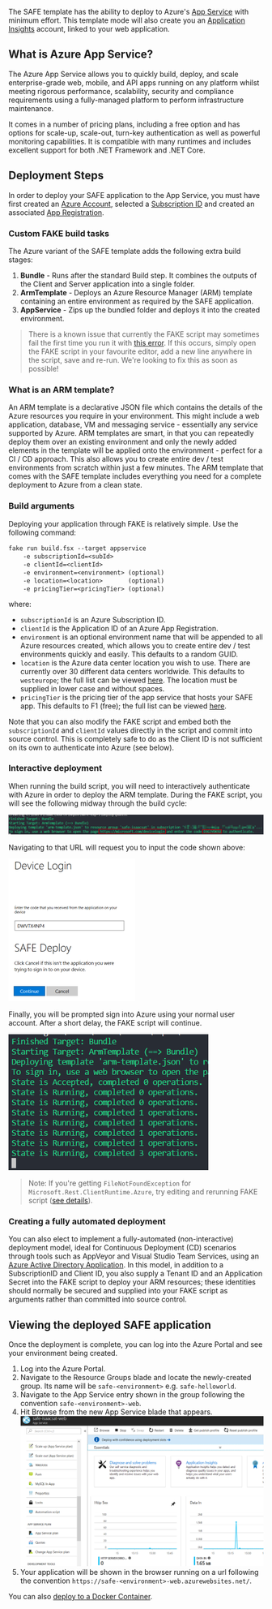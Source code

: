 The SAFE template has the ability to deploy to Azure's [App Service](https://azure.microsoft.com/en-us/services/app-service/) with minimum effort. This template mode will also create you an [Application Insights](https://azure.microsoft.com/en-us/services/application-insights/) account, linked to your web application.

## What is Azure App Service?

The Azure App Service allows you to quickly build, deploy, and scale enterprise-grade web, mobile, and API apps running on any platform whilst meeting rigorous performance, scalability, security and compliance requirements using a fully-managed platform to perform infrastructure maintenance.

It comes in a number of pricing plans, including a free option and has options for scale-up, scale-out, turn-key authentication as well as powerful monitoring capabilities. It is compatible with many runtimes and includes excellent support for both .NET Framework and .NET Core.

## Deployment Steps

In order to deploy your SAFE application to the App Service, you must have first created an [Azure Account](template-azure-registration/#creating-an-azure-account), selected a [Subscription ID](template-azure-registration/#selecting-a-subscription) and created an associated [App Registration](template-azure-registration/#creating-an-app-registration).

### Custom FAKE build tasks

The Azure variant of the SAFE template adds the following extra build stages:

1. **Bundle** - Runs after the standard Build step. It combines the outputs of the Client and Server application into a single folder.
1. **ArmTemplate** - Deploys an Azure Resource Manager (ARM) template containing an entire environment as required by the SAFE application.
1. **AppService** - Zips up the bundled folder and deploys it into the created environment.

> There is a known issue that currently the FAKE script may sometimes fail the first time you run it with [this error](https://github.com/SAFE-Stack/SAFE-template/pull/65#issuecomment-385619990). If this occurs, simply open the FAKE script in your favourite editor, add a new line anywhere in the script, save and re-run. We're looking to fix this as soon as possible!

### What is an ARM template?

An ARM template is a declarative JSON file which contains the details of the Azure resources you require in your environment. This might include a web application, database, VM and messaging service - essentially any service supported by Azure. ARM templates are smart, in that you can repeatedly deploy them over an existing environment and only the newly added elements in the template will be applied onto the environment - perfect for a CI / CD approach. This also allows you to create entire dev / test environments from scratch within just a few minutes. The ARM template that comes with the SAFE template includes everything you need for a complete deployment to Azure from a clean state.

### Build arguments

Deploying your application through FAKE is relatively simple. Use the following command:
```
fake run build.fsx --target appservice
    -e subscriptionId=<subId>
    -e clientId=<clientId>
    -e environment=<environment> (optional)
    -e location=<location>       (optional)
    -e pricingTier=<pricingTier> (optional)
```
where:

* `subscriptionId` is an Azure Subscription ID.
* `clientId` is the Application ID of an Azure App Registration.
* `environment` is an optional environment name that will be appended to all Azure resources created, which allows you to create entire dev / test environments quickly and easily. This defaults to a random GUID.
* `location` is the Azure data center location you wish to use. There are currently over 30 different data centers worldwide. This defaults to `westeurope`; the full list can be viewed [here](https://blogs.msdn.microsoft.com/uk_faculty_connection/2016/09/19/azure-data-centers-and-regions/). The location must be supplied in lower case and without spaces.
* `pricingTier` is the pricing tier of the app service that hosts your SAFE app. This defaults to F1 (free); the full list can be viewed [here](https://azure.microsoft.com/en-us/pricing/details/app-service/).

Note that you can also modify the FAKE script and embed both the `subscriptionId` and `clientId` values directly in the script and commit into source control. This is completely safe to do as the Client ID is not sufficient on its own to authenticate into Azure (see below).

### Interactive deployment

When running the build script, you will need to interactively authenticate with Azure in order to deploy the ARM template. During the FAKE script, you will see the following midway through the build cycle:

![](img/deploy-appservice-5.png)

Navigating to that URL will request you to input the code shown above:

![](img/deploy-appservice-6.png)

Finally, you will be prompted sign into Azure using your normal user account. After a short delay, the FAKE script will continue.

![](img/deploy-appservice-7.png)

> Note: If you're getting `FileNotFoundException` for `Microsoft.Rest.ClientRuntime.Azure`, try editing and rerunning FAKE script ([see details](https://github.com/SAFE-Stack/SAFE-template/pull/65#issuecomment-385621229)).

### Creating a fully automated deployment

You can also elect to implement a fully-automated (non-interactive) deployment model, ideal for Continuous Deployment (CD) scenarios through tools such as AppVeyor and Visual Studio Team Services, using an [Azure Active Directory Application](https://docs.microsoft.com/en-us/azure/azure-resource-manager/resource-group-create-service-principal-portal#create-an-azure-active-directory-application). In this model, in addition to a SubscriptionID and Client ID, you also supply a Tenant ID and an Application Secret into the FAKE script to deploy your ARM resources; these identities should normally be secured and supplied into your FAKE script as arguments rather than committed into source control.

## Viewing the deployed SAFE application

Once the deployment is complete, you can log into the Azure Portal and see your environment being created.

1. Log into the Azure Portal.
1. Navigate to the Resource Groups blade and locate the newly-created group. Its name will be `safe-<environment>` e.g. `safe-helloworld`.
1. Navigate to the App Service entry shown in the group following the convention `safe-<environment>-web`.
1. Hit Browse from the new App Service blade that appears.
![](img/deploy-appservice-8.png)
1. Your application will be shown in the browser running on a url following the convention `https://safe-<environment>-web.azurewebsites.net/`.

You can also [deploy to a Docker Container](template-docker.md).